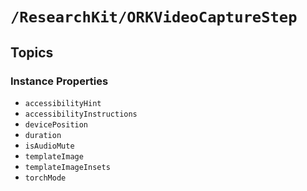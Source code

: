 # ``/ResearchKit/ORKVideoCaptureStep``

<!-- The content below this line is auto-generated and is redundant. You should either incorporate it into your content above this line or delete it. -->

## Topics

### Instance Properties

- ``accessibilityHint``
- ``accessibilityInstructions``
- ``devicePosition``
- ``duration``
- ``isAudioMute``
- ``templateImage``
- ``templateImageInsets``
- ``torchMode``
